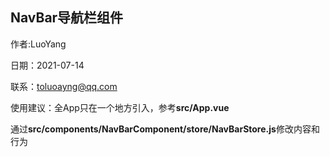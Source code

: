## NavBar导航栏组件
作者:LuoYang

日期：2021-07-14

联系：[toluoayng@qq.com](toluoayng@qq.com)

使用建议：全App只在一个地方引入，参考**src/App.vue**

通过**src/components/NavBarComponent/store/NavBarStore.js**修改内容和行为
